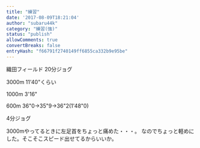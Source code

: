 ```yaml
---
title: "練習"
date: '2017-08-09T18:21:04'
author: "subaru44k"
category: "練習(強)"
status: "publish"
allowComments: true
convertBreaks: false
entryHash: "f66791f2740149ff6855ca332b9e95be"
---
```

織田フィールド
20分ジョグ

3000m
11'40"くらい

1000m
3'16"

600m
36"0→35"9→36"2(1'48"0)

4分ジョグ

3000mやってるときに左足首をちょっと痛めた・・・。
なのでちょっと軽めにした。そこそこスピード出せてるからいいか。
